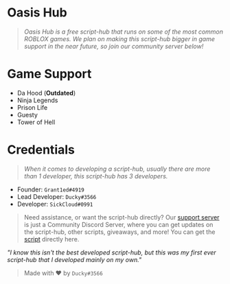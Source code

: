# Oasis Hub

> *Oasis Hub is a free script-hub that runs on some of the most common ROBLOX games. We plan on making this script-hub bigger in game support in the near future, so join our community server below!*

# Game Support

- Da Hood (**Outdated**)
- Ninja Legends
- Prison Life
- Guesty
- Tower of Hell

# Credentials

> *When it comes to developing a script-hub, usually there are more than 1 developer, this script-hub has 3 developers.*

- Founder: `Grant1ed#4919`
- Lead Developer: `Ducky#3566`
- Developer: `SickCloud#0991`

> Need assistance, or want the script-hub directly? Our [support server](https://discord.gg/t2wWA3hph3) is just a Community Discord Server, where you can get updates on the script-hub, other scripts, giveaways, and more! You can get the [script](https://github.com/bruvzz/oasishub/blob/main/script) directly here.

*"I know this isn't the best developed script-hub, but this was my first ever script-hub that I developed mainly on my own."* 

> Made with ❤️ by `Ducky#3566`
